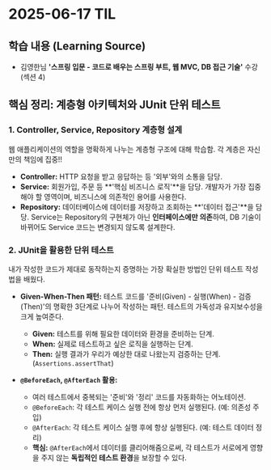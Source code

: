 # 2025-06-17 TIL

## 학습 내용 (Learning Source)

-   김영한님 **'스프링 입문 - 코드로 배우는 스프링 부트, 웹 MVC, DB 접근 기술'** 수강 (섹션 4)

## 핵심 정리: 계층형 아키텍처와 JUnit 단위 테스트

### 1. Controller, Service, Repository 계층형 설계

웹 애플리케이션의 역할을 명확하게 나누는 계층형 구조에 대해 학습함. 각 계층은 자신만의 책임에 집중!!

-   **Controller:** HTTP 요청을 받고 응답하는 등 '외부'와의 소통을 담당.
-   **Service:** 회원가입, 주문 등 **'핵심 비즈니스 로직'**을 담당. 개발자가 가장 집중해야 할 영역이며, 비즈니스에 의존적인 용어를 사용한다.
-   **Repository:** 데이터베이스에 데이터를 저장하고 조회하는 **'데이터 접근'**을 담당. Service는 Repository의 구현체가 아닌 **인터페이스에만 의존**하여, DB 기술이 바뀌어도 Service    코드는 변경되지 않도록 설계한다.

### 2. JUnit을 활용한 단위 테스트

내가 작성한 코드가 제대로 동작하는지 증명하는 가장 확실한 방법인 단위 테스트 작성법을 배웠다.

-   **Given-When-Then 패턴:**
    테스트 코드를 '준비(Given) - 실행(When) - 검증(Then)'의 명확한 3단계로 나누어 작성하는 패턴. 테스트의 가독성과 유지보수성을 크게 높여준다.
    -   **Given:** 테스트를 위해 필요한 데이터와 환경을 준비하는 단계.
    -   **When:** 실제로 테스트하고 싶은 로직을 실행하는 단계.
    -   **Then:** 실행 결과가 우리가 예상한 대로 나왔는지 검증하는 단계. (`Assertions.assertThat`)

-   **`@BeforeEach`, `@AfterEach` 활용:**
    -   여러 테스트에서 중복되는 '준비'와 '정리' 코드를 자동화하는 어노테이션.
    -   `@BeforeEach`: 각 테스트 케이스 실행 전에 항상 먼저 실행된다. (예: 의존성 주입)
    -   `@AfterEach`: 각 테스트 케이스 실행 후에 항상 실행된다. (예: 테스트 데이터 정리)
    -   **핵심:** `@AfterEach`에서 데이터를 클리어해줌으로써, 각 테스트가 서로에게 영향을 주지 않는 **독립적인 테스트 환경**을 보장할 수 있다.